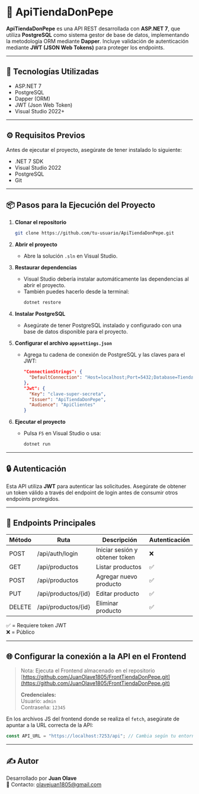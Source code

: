 # 🛒 ApiTiendaDonPepe

**ApiTiendaDonPepe** es una API REST desarrollada con **ASP.NET 7**, que utiliza **PostgreSQL** como sistema gestor de base de datos, implementando la metodología ORM mediante **Dapper**. Incluye validación de autenticación mediante **JWT (JSON Web Tokens)** para proteger los endpoints.

---

## 🚀 Tecnologías Utilizadas

- ASP.NET 7  
- PostgreSQL  
- Dapper (ORM)  
- JWT (Json Web Token)  
- Visual Studio 2022+  

---

## ⚙️ Requisitos Previos

Antes de ejecutar el proyecto, asegúrate de tener instalado lo siguiente:

- .NET 7 SDK  
- Visual Studio 2022  
- PostgreSQL  
- Git  

---

## 📦 Pasos para la Ejecución del Proyecto

1. **Clonar el repositorio**
   ```bash
   git clone https://github.com/tu-usuario/ApiTiendaDonPepe.git
   ```

2. **Abrir el proyecto**
   - Abre la solución `.sln` en Visual Studio.

3. **Restaurar dependencias**
   - Visual Studio debería instalar automáticamente las dependencias al abrir el proyecto.
   - También puedes hacerlo desde la terminal:
     ```bash
     dotnet restore
     ```

4. **Instalar PostgreSQL**
   - Asegúrate de tener PostgreSQL instalado y configurado con una base de datos disponible para el proyecto.

5. **Configurar el archivo `appsettings.json`**
   - Agrega tu cadena de conexión de PostgreSQL y las claves para el JWT:
     ```json
     "ConnectionStrings": {
       "DefaultConnection": "Host=localhost;Port=5432;Database=TiendaDonPepe;Username=usuario;Password=contraseña"
     },
     "Jwt": {
       "Key": "clave-super-secreta",
       "Issuer": "ApiTiendaDonPepe",
       "Audience": "ApiClientes"
     }
     ```

6. **Ejecutar el proyecto**
   - Pulsa `F5` en Visual Studio o usa:
     ```bash
     dotnet run
     ```

---

## 🔒 Autenticación

Esta API utiliza **JWT** para autenticar las solicitudes. Asegúrate de obtener un token válido a través del endpoint de login antes de consumir otros endpoints protegidos.

---

## 🧪 Endpoints Principales

| Método | Ruta                   | Descripción              | Autenticación |
|--------|------------------------|--------------------------|----------------|
| POST   | /api/auth/login        | Iniciar sesión y obtener token | ❌ |
| GET    | /api/productos         | Listar productos         | ✅ |
| POST   | /api/productos         | Agregar nuevo producto   | ✅ |
| PUT    | /api/productos/{id}    | Editar producto          | ✅ |
| DELETE | /api/productos/{id}    | Eliminar producto        | ✅ |

✅ = Requiere token JWT  
❌ = Público

---

## 🌐 Configurar la conexión a la API en el Frontend

> Nota: Ejecuta el Frontend almacenado en el repositorio  
> [https://github.com/JuanOlave1805/FrontTiendaDonPepe.git](https://github.com/JuanOlave1805/FrontTiendaDonPepe.git)  
>  
> **Credenciales:**  
> Usuario: `admin`  
> Contraseña: `12345`

En los archivos JS del frontend donde se realiza el `fetch`, asegúrate de apuntar a la URL correcta de la API:

```js
const API_URL = "https://localhost:7253/api"; // Cambia según tu entorno
```

---

## ✍️ Autor

Desarrollado por **Juan Olave**  
📧 Contacto: [olavejuan1805@gmail.com](mailto:olavejuan1805@gmail.com)
